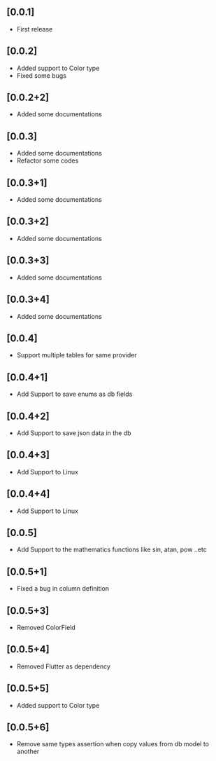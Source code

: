 ## [0.0.1]
* First release

## [0.0.2]
* Added support to Color type
* Fixed some bugs

## [0.0.2+2]
* Added some documentations

## [0.0.3]
* Added some documentations
* Refactor some codes

## [0.0.3+1]
* Added some documentations

## [0.0.3+2]
* Added some documentations

## [0.0.3+3]
* Added some documentations

## [0.0.3+4]
* Added some documentations

## [0.0.4]
* Support multiple tables for same provider

## [0.0.4+1]
* Add Support to save enums as db fields

## [0.0.4+2]
* Add Support to save json data in the db

## [0.0.4+3]
* Add Support to Linux

## [0.0.4+4]
* Add Support to Linux 

## [0.0.5]
* Add Support to the mathematics functions like sin, atan, pow ..etc

## [0.0.5+1]
* Fixed a bug in column definition

## [0.0.5+3]
* Removed ColorField

## [0.0.5+4]
* Removed Flutter as dependency

## [0.0.5+5]
* Added support to Color type

## [0.0.5+6]
* Remove same types assertion when copy values from db model to another